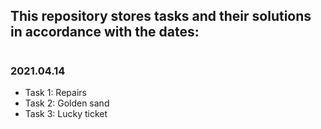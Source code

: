 ## This repository stores tasks and their solutions in accordance with the dates:
#
### 2021.04.14
- Task 1: Repairs
- Task 2: Golden sand
- Task 3: Lucky ticket